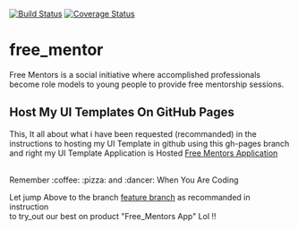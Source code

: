 [![Build Status](https://travis-ci.org/key-joshua/free_mentors.svg?branch=develop)](https://travis-ci.org/key-joshua/free_mentors)
[![Coverage Status](https://coveralls.io/repos/github/key-joshua/free_mentors/badge.svg?branch=develop)](https://coveralls.io/github/key-joshua/free_mentors?branch=develop)
# free_mentor
Free Mentors is a social initiative where accomplished professionals become role models to young people to provide free mentorship sessions.
<br>
## Host My UI Templates On GitHub Pages
This, It all about what i have been requested (recommanded) in the instructions to hosting my UI Template in github using this gh-pages branch and right my UI Template Application is Hosted [Free Mentors Application](https://key-joshua.github.io/free_mentors/)

<br>
Remember :coffee:   :pizza:  and :dancer:   When You Are Coding

Let jump Above to the branch [feature branch](https://github.com/key-joshua/free_mentor/tree/feature) as recommanded in instruction 
<br>
to try_out our best on product "Free_Mentors App" Lol !!
